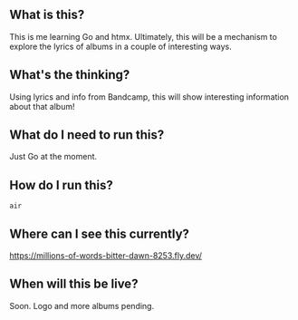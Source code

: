 
## What is this?

This is me learning Go and htmx. Ultimately, this will be a mechanism to explore the lyrics of albums in a couple of interesting ways.

## What's the thinking?
Using lyrics and info from Bandcamp, this will show interesting information about that album!

## What do I need to run this? 
Just Go at the moment.

## How do I run this? 

`air`

## Where can I see this currently? 

https://millions-of-words-bitter-dawn-8253.fly.dev/ 

## When will this be live? 

Soon. Logo and more albums pending. 
